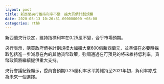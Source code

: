 ```yaml
---
layout: post
title: 新西蘭央行維持利率不變　擴大買債計劃規模
date: 2020-05-13 10:26:31.000000000 +08:00
categories: rthk
---
```


新西蘭央行決定，維持指標利率在0.25厘不變，合乎市場預期。

央行表示，購買政府債券計劃規模大幅擴大至600億新西蘭元，並準備在必要時採取包括進一步減息在內的其他貨幣政策，強調通過在可預見的將來維持低利率，貨幣政策將繼續提供重大支持。

央行會議紀錄顯示，委員會預期0.25厘利率水平將維持至2021年初，負利率亦成為未來一個選擇。
